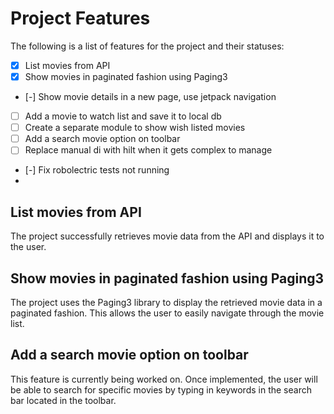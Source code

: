 # Project Features

The following is a list of features for the project and their statuses:

- [x] List movies from API
- [x] Show movies in paginated fashion using Paging3
- [-] Show movie details in a new page, use jetpack navigation 
- [ ] Add a movie to watch list and save it to local db
- [ ] Create a separate module to show wish listed movies
- [ ] Add a search movie option on toolbar
- [ ] Replace manual di with hilt when it gets complex to manage
- [-] Fix robolectric tests not running
-  

## List movies from API

The project successfully retrieves movie data from the API and displays it to the user.

## Show movies in paginated fashion using Paging3

The project uses the Paging3 library to display the retrieved movie data in a paginated fashion. This allows the user to easily navigate through the movie list.

## Add a search movie option on toolbar

This feature is currently being worked on. Once implemented, the user will be able to search for specific movies by typing in keywords in the search bar located in the toolbar.
